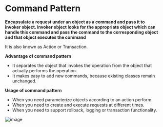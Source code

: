 # Command Pattern

**Encapsulate a request under an object as a command and pass it to invoker object. 
Invoker object looks for the appropriate object which can handle this command and pass the command to the 
corresponding object and that object executes the command**

It is also known as Action or Transaction.

**Advantage of command pattern**

- It separates the object that invokes the operation from the object that actually performs the operation.
- It makes easy to add new commands, because existing classes remain unchanged.

**Usage of command pattern**

- When you need parameterize objects according to an action perform.
- When you need to create and execute requests at different times.
- When you need to support rollback, logging or transaction functionality.

![image](https://user-images.githubusercontent.com/8271393/129245992-5c2d257b-7cdc-4f04-8a7b-76007f3fecc5.png)
